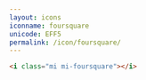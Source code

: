 ```yaml
---
layout: icons
iconname: foursquare
unicode: EFF5
permalink: /icon/foursquare/
---
```


``` html
<i class="mi mi-foursquare"></i>
```
